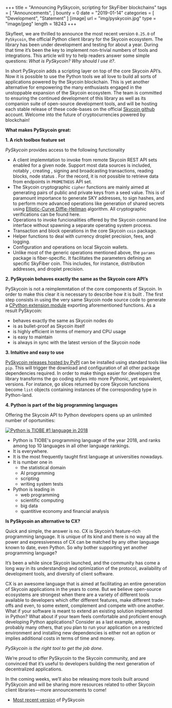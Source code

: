 +++
title = "Announcing PySkycoin, scripting for SkyFiber blockchains"
tags = [ "Announcements", ]
bounty = 0
date = "2019-01-14"
categories = [ "Development", "Statement" ]
[image]
    url = "img/pyskycoin.jpg"
    type = "image/jpeg"
    length = 18243
+++

Skyfleet, we are thrilled to announce the most recent version `0.25.0` of `PySkycoin`, the official Python client library for the Skycoin ecosystem. The library has been under development and testing for about a year. During that time it’s been the key to implement non-trivial numbers of tools and integrations. This article will try to help readers answer some simple questions: *What is PySkycoin? Why should I use it?*.

In short PySkycoin adds a scripting layer on top of the core Skycoin API’s. Now it is possible to use the Python tools we all love to build all sorts of applications powered by the Skycoin blockchain. This is yet another alternative for empowering the many enthusiasts engaged in the unstoppable expansion of the Skycoin ecosystem. The team is committed to ensuring the continued development of this library as well as its companion suite of open-source development tools, and will be hosting each stable release of these code-bases on the official [Skycoin github](https://github.com/skycoin) account. Welcome into the future of cryptocurrencies powered by blockchain!

**What makes PySkycoin great:**

**1. A rich toolbox feature set**

*PySkycoin* provides access to the following functionality

- A client implemntation to invoke from remote Skycoin REST API sets enabled for a given node. Support most data sources is included, notably , creating , signing and broadcasting transactions, reading blocks, node status . For the record, it is not possible to retrieve data from endpoints in `PROMETHEUS` API set.
- The Skycoin cryptographic `cipher` functions are mainly aimed at generating pairs of public and private keys from a seed value. This is of paramount importance to generate SKY addresses, to sign hashes, and to perform more advanced operations like generation of shared secrets using [Elliptic-Curve Diffie-Hellman](https://en.wikipedia.org/wiki/Elliptic-curve_Diffie%E2%80%93Hellman) algorithm. All cryptographic verifications can be found here.
- Operations to invoke funcionalities offered by the Skycoin command line interface without spawning a separate operating system process.
- Transaction and block operations in the core Skycoin `coin` package.
- Helper functions to deal with currency droplet precision, fees, and logging.
- Configuration and operations on local Skycoin wallets.
- Unlike most of the generic operations mentioned above, the `params` package is fiber-specific. It facilitates the parameters defining an specific SkyFiber coin. This includes, for instance, distribution addresses, and droplet precision.

**2. PySkycoin behaves exactly the same as the Skycoin core API’s**

PySkycoin is not a reimplemntation of the core components of Skycoin. In order to make this clear it is necessary to describe how it is built . The first step consists in using the very same Skycoin node source code to generate a [CPython extension module](https://docs.microsoft.com/en-us/visualstudio/python/working-with-c-cpp-python-in-visual-studio) exporting aforementioned functions. As a result PySkycoin:

- behaves exactly the same as Skycoin nodes do
- is as bullet-proof as Skycoin itself
- is highly efficient in terms of memory and CPU usage
- is easy to maintain
- is always in sync with the latest version of the Skycoin node

**3. Intuitive and easy to use**

[PySkycoin releases hosted by PyPI](https://pypi.org/project/pyskycoin/) can be installed using standard tools like `pip`. This will trigger the download and configuration of all other package dependencies required. In order to make things easier for developers the library transforms the go coding styles into more Pythonic, yet equivalent, versions. For instance, go slices returned by core Skycoin functions become `list` objects containing instances of the corresponding type in Python-land.

**4. Python is part of the big programming languages**

Offering the Skycoin API to Python developers opens up an unlimited number of oportunities:

[![Python is TIOBE #1 language in 2018](../../img/python.tiobe.2018.jpg)](https://www.tiobe.com/tiobe-index/)

- Python is TIOBE's programming language of the year 2018, and ranks among top 10 languages in all other language rankings.
- It is everywhere.
- It is the most frequently taught first language at universities nowadays.
- It is number one in
  * the statistical domain
  * AI programming
  * scripting
  * writing system tests
- Python is leading in
  * web programming
  * scientific computing
  * big data
  * quantitive economy and financial analysis

**Is PySkycoin an alternative to CX?**

Quick and simple, the answer is no. CX is Skycoin’s feature-rich programming language. It is unique of its kind and there is no way all the power and expressiveness of CX can be matched by any other language known to date, even Python. So why bother supporting yet another programming language?

It’s been a while since Skycoin launched, and the community has come a long way in its understanding and optimization of the protocol, availability of development tools, and diversity of client software.

CX is an awesome language that is aimed at facilitating an entire generation of Skycoin applications in the years to come. But we believe open-source ecosystems are strongest when there are a variety of different tools available to developers which offer different features, make different trade-offs and even, to some extent, complement and compete with one another. What if your software is meant to extend an existing solution implemented in Python? What about if your team feels comfortable and proficient enough developing Python applications? Consider as a last example, among probably many others, that you plan to run your application on a restricted environment and installing new dependencies is either not an option or implies additional costs in terms of time and money.

*PySkycoin is the right tool to get the job done*.

We’re proud to offer PySkycoin to the Skycoin community, and are convinced that it’s useful to developers building the next generation of decentralized applications.

In the coming weeks, we’ll also be releasing more tools built around PySkycoin and will be sharing more resources related to other Skycoin client libraries — more announcements to come!

* [Most recent version](https://github.com/skycoin/pyskycoin) of PySkycoin

